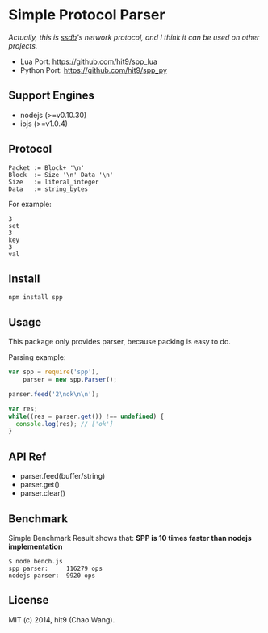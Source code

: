 Simple Protocol Parser
======================

*Actually, this is [ssdb](http://ssdb.io)'s network protocol, and I think it can
be used on other projects.*

- Lua Port: https://github.com/hit9/spp_lua
- Python Port: https://github.com/hit9/spp_py


Support Engines
--------------

- nodejs (>=v0.10.30)
- iojs (>=v1.0.4)

Protocol
--------

```
Packet := Block+ '\n'
Block  := Size '\n' Data '\n'
Size   := literal_integer
Data   := string_bytes
```

For example:

```
3
set
3
key
3
val

```

Install
-------

```
npm install spp
```

Usage
-----

This package only provides parser, because packing is
easy to do.


Parsing example:

```js
var spp = require('spp'),
    parser = new spp.Parser();

parser.feed('2\nok\n\n');

var res;
while((res = parser.get()) !== undefined) {
  console.log(res); // ['ok']
}
```

API Ref
-------

- parser.feed(buffer/string)
- parser.get()
- parser.clear()

Benchmark
---------

Simple Benchmark Result shows that: **SPP is 10 times faster than nodejs implementation**

```
$ node bench.js
spp parser:     116279 ops
nodejs parser:  9920 ops
```

License
-------

MIT (c) 2014, hit9 (Chao Wang).
